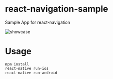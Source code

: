 # react-navigation-sample
Sample App for react-navigation

![showcase](/docs/react-navigation-sample.gif?raw=true)


# Usage
```
npm install
react-native run-ios 
react-native run-android
```
